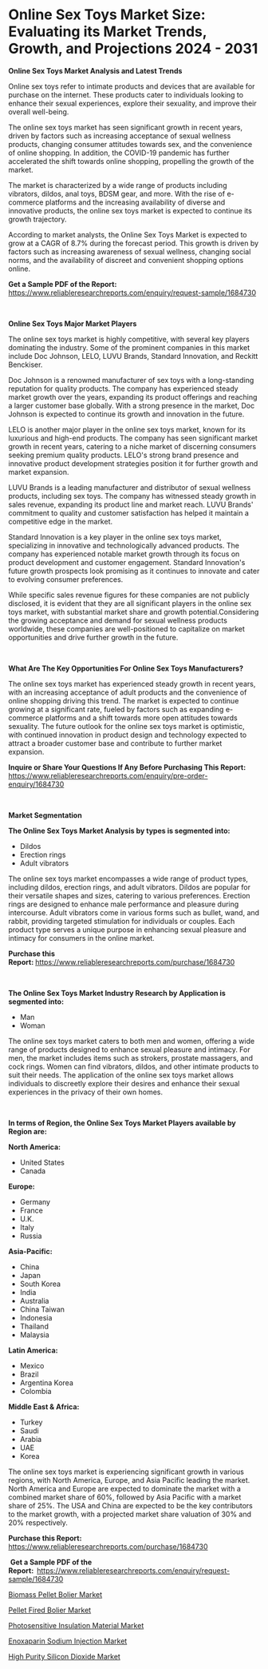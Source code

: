 <p><h1>Online Sex Toys Market Size: Evaluating its Market Trends, Growth, and Projections 2024 - 2031</h1></p><p><strong>Online Sex Toys Market Analysis and Latest Trends</strong></p>
<p><p>Online sex toys refer to intimate products and devices that are available for purchase on the internet. These products cater to individuals looking to enhance their sexual experiences, explore their sexuality, and improve their overall well-being.</p><p>The online sex toys market has seen significant growth in recent years, driven by factors such as increasing acceptance of sexual wellness products, changing consumer attitudes towards sex, and the convenience of online shopping. In addition, the COVID-19 pandemic has further accelerated the shift towards online shopping, propelling the growth of the market.</p><p>The market is characterized by a wide range of products including vibrators, dildos, anal toys, BDSM gear, and more. With the rise of e-commerce platforms and the increasing availability of diverse and innovative products, the online sex toys market is expected to continue its growth trajectory.</p><p>According to market analysts, the Online Sex Toys Market is expected to grow at a CAGR of 8.7% during the forecast period. This growth is driven by factors such as increasing awareness of sexual wellness, changing social norms, and the availability of discreet and convenient shopping options online.</p></p>
<p><strong>Get a Sample PDF of the Report:&nbsp;</strong> <a href="https://www.reliableresearchreports.com/enquiry/request-sample/1684730">https://www.reliableresearchreports.com/enquiry/request-sample/1684730</a></p>
<p>&nbsp;</p>
<p><strong>Online Sex Toys Major Market Players</strong></p>
<p><p>The online sex toys market is highly competitive, with several key players dominating the industry. Some of the prominent companies in this market include Doc Johnson, LELO, LUVU Brands, Standard Innovation, and Reckitt Benckiser.</p><p>Doc Johnson is a renowned manufacturer of sex toys with a long-standing reputation for quality products. The company has experienced steady market growth over the years, expanding its product offerings and reaching a larger customer base globally. With a strong presence in the market, Doc Johnson is expected to continue its growth and innovation in the future.</p><p>LELO is another major player in the online sex toys market, known for its luxurious and high-end products. The company has seen significant market growth in recent years, catering to a niche market of discerning consumers seeking premium quality products. LELO's strong brand presence and innovative product development strategies position it for further growth and market expansion.</p><p>LUVU Brands is a leading manufacturer and distributor of sexual wellness products, including sex toys. The company has witnessed steady growth in sales revenue, expanding its product line and market reach. LUVU Brands' commitment to quality and customer satisfaction has helped it maintain a competitive edge in the market.</p><p>Standard Innovation is a key player in the online sex toys market, specializing in innovative and technologically advanced products. The company has experienced notable market growth through its focus on product development and customer engagement. Standard Innovation's future growth prospects look promising as it continues to innovate and cater to evolving consumer preferences.</p><p>While specific sales revenue figures for these companies are not publicly disclosed, it is evident that they are all significant players in the online sex toys market, with substantial market share and growth potential.Considering the growing acceptance and demand for sexual wellness products worldwide, these companies are well-positioned to capitalize on market opportunities and drive further growth in the future.</p></p>
<p>&nbsp;</p>
<p><strong>What Are The Key Opportunities For Online Sex Toys Manufacturers?</strong></p>
<p><p>The online sex toys market has experienced steady growth in recent years, with an increasing acceptance of adult products and the convenience of online shopping driving this trend. The market is expected to continue growing at a significant rate, fueled by factors such as expanding e-commerce platforms and a shift towards more open attitudes towards sexuality. The future outlook for the online sex toys market is optimistic, with continued innovation in product design and technology expected to attract a broader customer base and contribute to further market expansion.</p></p>
<p><strong>Inquire or Share Your Questions If Any Before Purchasing This Report:</strong> <a href="https://www.reliableresearchreports.com/enquiry/pre-order-enquiry/1684730">https://www.reliableresearchreports.com/enquiry/pre-order-enquiry/1684730</a></p>
<p>&nbsp;</p>
<p><strong>Market Segmentation</strong></p>
<p><strong>The Online Sex Toys Market Analysis by types is segmented into:</strong></p>
<p><ul><li>Dildos</li><li>Erection rings</li><li>Adult vibrators</li></ul></p>
<p><p>The online sex toys market encompasses a wide range of product types, including dildos, erection rings, and adult vibrators. Dildos are popular for their versatile shapes and sizes, catering to various preferences. Erection rings are designed to enhance male performance and pleasure during intercourse. Adult vibrators come in various forms such as bullet, wand, and rabbit, providing targeted stimulation for individuals or couples. Each product type serves a unique purpose in enhancing sexual pleasure and intimacy for consumers in the online market.</p></p>
<p><strong>Purchase this Report:&nbsp;</strong><a href="https://www.reliableresearchreports.com/purchase/1684730">https://www.reliableresearchreports.com/purchase/1684730</a></p>
<p>&nbsp;</p>
<p><strong>The Online Sex Toys Market Industry Research by Application is segmented into:</strong></p>
<p><ul><li>Man</li><li>Woman</li></ul></p>
<p><p>The online sex toys market caters to both men and women, offering a wide range of products designed to enhance sexual pleasure and intimacy. For men, the market includes items such as strokers, prostate massagers, and cock rings. Women can find vibrators, dildos, and other intimate products to suit their needs. The application of the online sex toys market allows individuals to discreetly explore their desires and enhance their sexual experiences in the privacy of their own homes.</p></p>
<p>&nbsp;</p>
<p><strong>In terms of Region, the Online Sex Toys Market Players available by Region are:</strong></p>
<p>
    <p> <strong> North America: </strong>
        <ul>
            <li>United States</li>
            <li>Canada</li>
        </ul>
        </p> 
    <p> <strong> Europe: </strong>
        <ul>
            <li>Germany</li>
            <li>France</li>
            <li>U.K.</li>
            <li>Italy</li>
            <li>Russia</li>
        </ul>
        </p> 
    <p> <strong> Asia-Pacific: </strong>
        <ul>
            <li>China</li>
            <li>Japan</li>
            <li>South Korea</li>
            <li>India</li>
            <li>Australia</li>
            <li>China Taiwan</li>
            <li>Indonesia</li>
            <li>Thailand</li>
            <li>Malaysia</li>
        </ul>
        </p> 
    <p> <strong> Latin America: </strong>
        <ul>
            <li>Mexico</li>
            <li>Brazil</li>
            <li>Argentina Korea</li>
            <li>Colombia</li>
        </ul>
        </p> 
    <p> <strong> Middle East & Africa: </strong>
        <ul>
            <li>Turkey</li>
            <li>Saudi</li>
            <li>Arabia</li>
            <li>UAE</li>
            <li>Korea</li>
        </ul>
    </p>
    </p>
<p><p>The online sex toys market is experiencing significant growth in various regions, with North America, Europe, and Asia Pacific leading the market. North America and Europe are expected to dominate the market with a combined market share of 60%, followed by Asia Pacific with a market share of 25%. The USA and China are expected to be the key contributors to the market growth, with a projected market share valuation of 30% and 20% respectively.</p></p>
<p><strong>Purchase this Report: </strong><a href="https://www.reliableresearchreports.com/purchase/1684730">https://www.reliableresearchreports.com/purchase/1684730</a></p>
<p>&nbsp;<strong>Get a Sample PDF of the Report:&nbsp;&nbsp;</strong><a href="https://www.reliableresearchreports.com/enquiry/request-sample/1684730">https://www.reliableresearchreports.com/enquiry/request-sample/1684730</a></p>
<p><strong></strong></p>
<p><p><a href="https://github.com/laholand/Market-Research-Report-List-2/blob/main/biomass-pellet-bolier-market.md">Biomass Pellet Bolier Market</a></p><p><a href="https://github.com/PeterParrish5/Market-Research-Report-List-3/blob/main/pellet-fired-bolier-market.md">Pellet Fired Bolier Market</a></p><p><a href="https://github.com/jhcraigie/Market-Research-Report-List-2/blob/main/photosensitive-insulation-material-market.md">Photosensitive Insulation Material Market</a></p><p><a href="https://github.com/sonuprakash1/Market-Research-Report-List-1/blob/main/enoxaparin-sodium-injection-market.md">Enoxaparin Sodium Injection Market</a></p><p><a href="https://github.com/Whitneyboyettebo9kiw7yr13/Market-Research-Report-List-1/blob/main/high-purity-silicon-dioxide-market.md">High Purity Silicon Dioxide Market</a></p></p>